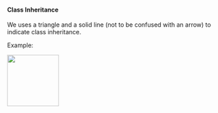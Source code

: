 <link rel="stylesheet" href="{{baseUrl}}/css/textbook.css">

<div class="website-content">

#### Class Inheritance

<div id="main">

We uses a triangle and a solid line (not to be confused with an arrow) to indicate class inheritance.

<tip-box>

Example:

<img src="{{baseUrl}}/uml/classInheritance/introduction/images/report.png" height="120" />
<p/>

</tip-box>


<!-- extras ------------------------------------------------------------------------------------ -->

<panel header=":paperclip: Extras" expandable type="seamless" expanded>

  <panel header=":mortar_board: Learning Outcomes" expandable type="seamless">
    <include src="exercises.md" />
  </panel>

  <panel header=":package: Resources" expandable type="seamless">
    <include src="resources.md" />
  </panel>

  <panel header=":laughing: Humor" expandable type="seamless">
    <include src="humor.md" />
  </panel>

</panel>

</div>
</div>
